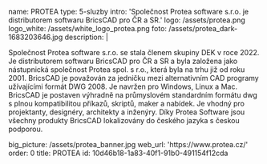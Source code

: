 name: PROTEA
type: 5-sluzby
intro: 'Společnost Protea software s.r.o. je distributorem softwaru BricsCAD pro ČR a SR.'
logo: /assets/protea.png
logo_white: /assets/white_logo_protea.png
foto: /assets/protea_dark-1683203646.jpg
description: |
  <p>Společnost Protea software s.r.o. se stala členem skupiny DEK v roce 2022. Je distributorem softwaru BricsCAD pro ČR a SR a byla založena jako nástupnická společnost Protea spol. s r.o., která byla na trhu již od roku 2001. BricsCAD je považován za jedničku mezi alternativním CAD programy užívajícími formát DWG 2008.  Je navržen pro Windows, Linux a Mac. BricsCAD je postaven výhradně na průmyslovém standardním formátu dwg s plnou kompatibilitou příkazů, skriptů, maker a nabídek. Je vhodný pro projektanty, designéry, architekty a inženýry. Díky Protea Software jsou všechny produkty BricsCAD lokalizovány do českého jazyka s českou podporou.
  </p>
big_picture: /assets/protea_banner.jpg
web_url: 'https://www.protea.cz/'
order: 0
title: PROTEA
id: 10d46b18-1a83-40f1-91b0-491154f12cda
